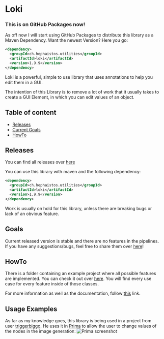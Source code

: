 # Loki

### This is on GitHub Packages now!

As off now I will start using GitHub Packages to distribute this library as a Maven Dependency. Want the newest Version? Here you go:

```xml
<dependency>
  <groupId>ch.hephaistos.utilities</groupId>
  <artifactId>loki</artifactId>
  <version>1.9.9</version>
</dependency>
```

Loki is a powerful, simple to use library that uses annotations to help you edit them in a GUI.

The intention of this Library is to remove a lot of work that it usually takes to create a GUI Element, in which you can edit values of an object.

## Table of content

- [Releases](#Releases)
- [Current Goals](#Goals)
- [HowTo](#HowTo)



## Releases

You can find all releases over [here](https://github.com/hephaistos-io/Loki/packages)

You can use this library with maven and the following dependency:

```xml
<dependency>
  <groupId>ch.hephaistos.utilities</groupId>
  <artifactId>loki</artifactId>
  <version>1.9.9</version>
</dependency>
```

Work is usually on hold for this library, unless there are breaking bugs or lack of an obvious feature.

## Goals

Current released version is stable and there are no features in the pipelines.
If you have any suggestions/bugs, feel free to share them over [here](https://github.com/HephaistosCorp/Loki/issues/new)!



## HowTo

There is a folder containing an example project where all possible features are implemented. You can check it out over [here](https://github.com/HephaistosCorp/Loki/tree/master/test/Example). You will find every use case for every feature inside of those classes.

For more information as well as the documentation, follow [this](https://hephaistos-io.github.io/Loki/javaDoc/index.html) link.

## Usage Examples

As far as my knowledge goes, this library is being used in a project from user [triggerbiggo](https://github.com/tiggerbiggo).
He uses it in [Prima](https://github.com/tiggerbiggo/Prima) to allow the user to change values of the nodes in the image generation:
![Prima screenshot](https://media.discordapp.net/attachments/401528956702162956/544517318663995403/unknown.png)


